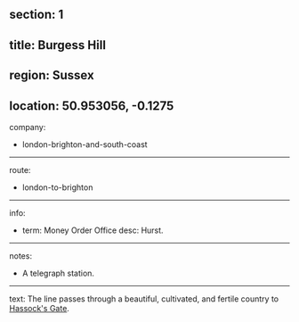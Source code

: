 section: 1
----
title: Burgess Hill
----
region: Sussex
----
location: 50.953056, -0.1275
----
company:
- london-brighton-and-south-coast
----
route:
- london-to-brighton
----
info:
- term: Money Order Office
  desc: Hurst.
----
notes:
- A telegraph station.
----
text: The line passes through a beautiful, cultivated, and fertile country to [Hassock's Gate](/stations/hassocks-gate).
